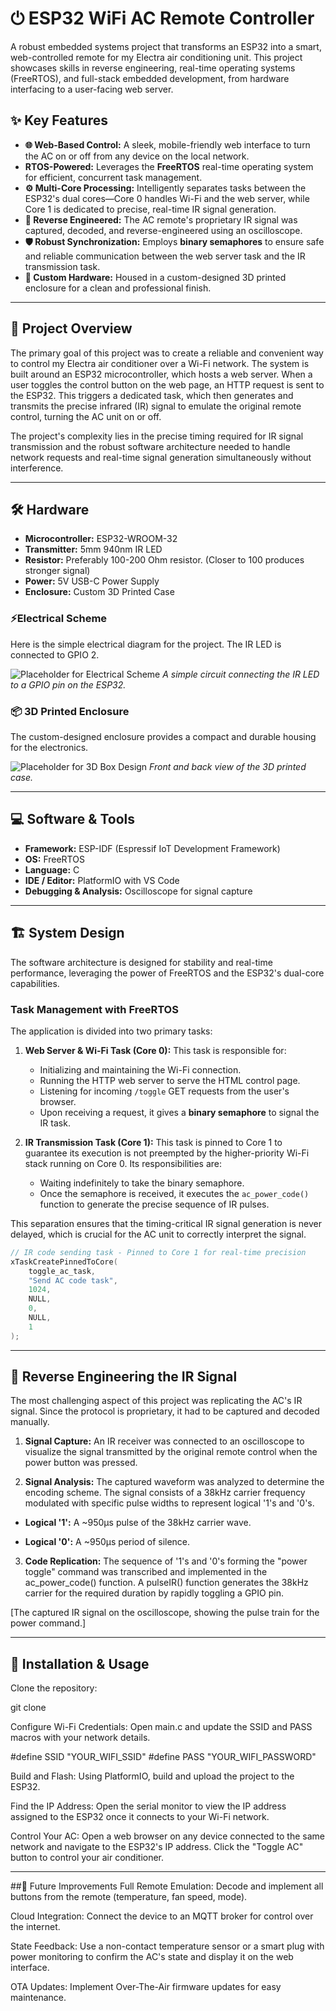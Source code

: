 # ⏻ ESP32 WiFi AC Remote Controller

A robust embedded systems project that transforms an ESP32 into a smart, web-controlled remote for my Electra air conditioning unit. This project showcases skills in reverse engineering, real-time operating systems (FreeRTOS), and full-stack embedded development, from hardware interfacing to a user-facing web server.

## ✨ Key Features

-   **🌐 Web-Based Control:** A sleek, mobile-friendly web interface to turn the AC on or off from any device on the local network.
-   **RTOS-Powered:** Leverages the **FreeRTOS** real-time operating system for efficient, concurrent task management.
-   **⚙️ Multi-Core Processing:** Intelligently separates tasks between the ESP32's dual cores—Core 0 handles Wi-Fi and the web server, while Core 1 is dedicated to precise, real-time IR signal generation.
-   **🔧 Reverse Engineered:** The AC remote's proprietary IR signal was captured, decoded, and reverse-engineered using an oscilloscope.
-   **🛡️ Robust Synchronization:** Employs **binary semaphores** to ensure safe and reliable communication between the web server task and the IR transmission task.
-   **🔌 Custom Hardware:** Housed in a custom-designed 3D printed enclosure for a clean and professional finish.

---

## 📖 Project Overview

The primary goal of this project was to create a reliable and convenient way to control my Electra air conditioner over a Wi-Fi network. The system is built around an ESP32 microcontroller, which hosts a web server. When a user toggles the control button on the web page, an HTTP request is sent to the ESP32. This triggers a dedicated task, which then generates and transmits the precise infrared (IR) signal to emulate the original remote control, turning the AC unit on or off.

The project's complexity lies in the precise timing required for IR signal transmission and the robust software architecture needed to handle network requests and real-time signal generation simultaneously without interference.

---

## 🛠️ Hardware

-   **Microcontroller:** ESP32-WROOM-32
-   **Transmitter:** 5mm 940nm IR LED
-   **Resistor:** Preferably 100-200 Ohm resistor. (Closer to 100 produces stronger signal)
-   **Power:** 5V USB-C Power Supply
-   **Enclosure:** Custom 3D Printed Case

### ⚡️Electrical Scheme

Here is the simple electrical diagram for the project. The IR LED is connected to GPIO 2.

![Placeholder for Electrical Scheme](https://placehold.co/600x400/2d2d2d/ffffff?text=Electrical+Scheme+Here)
*A simple circuit connecting the IR LED to a GPIO pin on the ESP32.*

### 📦 3D Printed Enclosure

The custom-designed enclosure provides a compact and durable housing for the electronics.

![Placeholder for 3D Box Design](https://placehold.co/600x400/2d2d2d/ffffff?text=3D+Printed+Case+Image)
*Front and back view of the 3D printed case.*

---

## 💻 Software & Tools

-   **Framework:** ESP-IDF (Espressif IoT Development Framework)
-   **OS:** FreeRTOS
-   **Language:** C
-   **IDE / Editor:** PlatformIO with VS Code
-   **Debugging & Analysis:** Oscilloscope for signal capture

---

## 🏗️ System Design

The software architecture is designed for stability and real-time performance, leveraging the power of FreeRTOS and the ESP32's dual-core capabilities.

### Task Management with FreeRTOS

The application is divided into two primary tasks:

1.  **Web Server & Wi-Fi Task (Core 0):** This task is responsible for:
    -   Initializing and maintaining the Wi-Fi connection.
    -   Running the HTTP web server to serve the HTML control page.
    -   Listening for incoming `/toggle` GET requests from the user's browser.
    -   Upon receiving a request, it gives a **binary semaphore** to signal the IR task.

2.  **IR Transmission Task (Core 1):** This task is pinned to Core 1 to guarantee its execution is not preempted by the higher-priority Wi-Fi stack running on Core 0. Its responsibilities are:
    -   Waiting indefinitely to take the binary semaphore.
    -   Once the semaphore is received, it executes the `ac_power_code()` function to generate the precise sequence of IR pulses.

This separation ensures that the timing-critical IR signal generation is never delayed, which is crucial for the AC unit to correctly interpret the signal.

```c
// IR code sending task - Pinned to Core 1 for real-time precision
xTaskCreatePinnedToCore(
    toggle_ac_task,
    "Send AC code task",
    1024,
    NULL,
    0,
    NULL,
    1
);
```

---

## 🔬 Reverse Engineering the IR Signal
The most challenging aspect of this project was replicating the AC's IR signal. Since the protocol is proprietary, it had to be captured and decoded manually.

1. **Signal Capture:** An IR receiver was connected to an oscilloscope to visualize the signal transmitted by the original remote control when the power button was pressed.

2. **Signal Analysis:** The captured waveform was analyzed to determine the encoding scheme. The signal consists of a 38kHz carrier frequency modulated with specific pulse widths to represent logical '1's and '0's.

  - **Logical '1':** A ~950µs pulse of the 38kHz carrier wave.
  
  - **Logical '0':** A ~950µs period of silence.

3. **Code Replication:** The sequence of '1's and '0's forming the "power toggle" command was transcribed and implemented in the ac_power_code() function. A pulseIR() function generates the 38kHz carrier for the required duration by rapidly toggling a GPIO pin.

[The captured IR signal on the oscilloscope, showing the pulse train for the power command.]

---

## 🚀 Installation & Usage
Clone the repository:

git clone <your-repo-url>

Configure Wi-Fi Credentials:
Open main.c and update the SSID and PASS macros with your network details.

#define SSID "YOUR_WIFI_SSID"
#define PASS "YOUR_WIFI_PASSWORD"

Build and Flash:
Using PlatformIO, build and upload the project to the ESP32.

Find the IP Address:
Open the serial monitor to view the IP address assigned to the ESP32 once it connects to your Wi-Fi network.

Control Your AC:
Open a web browser on any device connected to the same network and navigate to the ESP32's IP address. Click the "Toggle AC" button to control your air conditioner.

---

##🔮 Future Improvements
Full Remote Emulation: Decode and implement all buttons from the remote (temperature, fan speed, mode).

Cloud Integration: Connect the device to an MQTT broker for control over the internet.

State Feedback: Use a non-contact temperature sensor or a smart plug with power monitoring to confirm the AC's state and display it on the web interface.

OTA Updates: Implement Over-The-Air firmware updates for easy maintenance.
